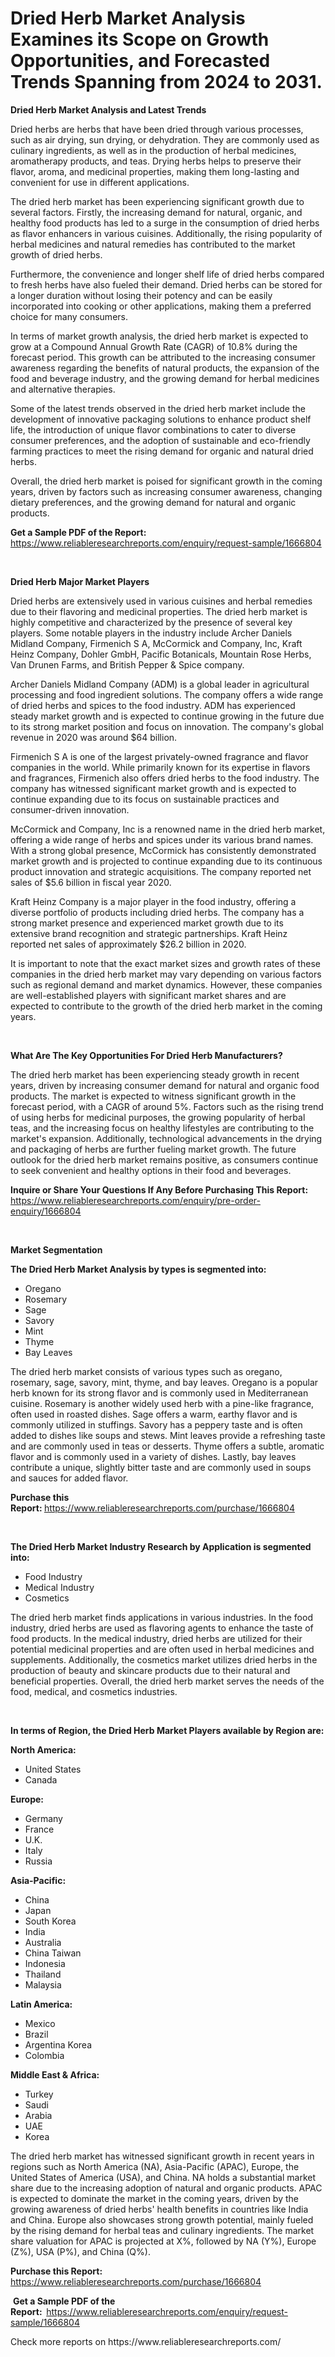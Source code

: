 <p><h1>Dried Herb Market Analysis Examines its Scope on Growth Opportunities, and Forecasted Trends Spanning from 2024 to 2031.</h1></p><p><strong>Dried Herb Market Analysis and Latest Trends</strong></p>
<p><p>Dried herbs are herbs that have been dried through various processes, such as air drying, sun drying, or dehydration. They are commonly used as culinary ingredients, as well as in the production of herbal medicines, aromatherapy products, and teas. Drying herbs helps to preserve their flavor, aroma, and medicinal properties, making them long-lasting and convenient for use in different applications.</p><p>The dried herb market has been experiencing significant growth due to several factors. Firstly, the increasing demand for natural, organic, and healthy food products has led to a surge in the consumption of dried herbs as flavor enhancers in various cuisines. Additionally, the rising popularity of herbal medicines and natural remedies has contributed to the market growth of dried herbs.</p><p>Furthermore, the convenience and longer shelf life of dried herbs compared to fresh herbs have also fueled their demand. Dried herbs can be stored for a longer duration without losing their potency and can be easily incorporated into cooking or other applications, making them a preferred choice for many consumers.</p><p>In terms of market growth analysis, the dried herb market is expected to grow at a Compound Annual Growth Rate (CAGR) of 10.8% during the forecast period. This growth can be attributed to the increasing consumer awareness regarding the benefits of natural products, the expansion of the food and beverage industry, and the growing demand for herbal medicines and alternative therapies.</p><p>Some of the latest trends observed in the dried herb market include the development of innovative packaging solutions to enhance product shelf life, the introduction of unique flavor combinations to cater to diverse consumer preferences, and the adoption of sustainable and eco-friendly farming practices to meet the rising demand for organic and natural dried herbs.</p><p>Overall, the dried herb market is poised for significant growth in the coming years, driven by factors such as increasing consumer awareness, changing dietary preferences, and the growing demand for natural and organic products.</p></p>
<p><strong>Get a Sample PDF of the Report:&nbsp;</strong> <a href="https://www.reliableresearchreports.com/enquiry/request-sample/1666804">https://www.reliableresearchreports.com/enquiry/request-sample/1666804</a></p>
<p>&nbsp;</p>
<p><strong>Dried Herb Major Market Players</strong></p>
<p><p>Dried herbs are extensively used in various cuisines and herbal remedies due to their flavoring and medicinal properties. The dried herb market is highly competitive and characterized by the presence of several key players. Some notable players in the industry include Archer Daniels Midland Company, Firmenich S A, McCormick and Company, Inc, Kraft Heinz Company, Dohler GmbH, Pacific Botanicals, Mountain Rose Herbs, Van Drunen Farms, and British Pepper & Spice company.</p><p>Archer Daniels Midland Company (ADM) is a global leader in agricultural processing and food ingredient solutions. The company offers a wide range of dried herbs and spices to the food industry. ADM has experienced steady market growth and is expected to continue growing in the future due to its strong market position and focus on innovation. The company's global revenue in 2020 was around $64 billion.</p><p>Firmenich S A is one of the largest privately-owned fragrance and flavor companies in the world. While primarily known for its expertise in flavors and fragrances, Firmenich also offers dried herbs to the food industry. The company has witnessed significant market growth and is expected to continue expanding due to its focus on sustainable practices and consumer-driven innovation.</p><p>McCormick and Company, Inc is a renowned name in the dried herb market, offering a wide range of herbs and spices under its various brand names. With a strong global presence, McCormick has consistently demonstrated market growth and is projected to continue expanding due to its continuous product innovation and strategic acquisitions. The company reported net sales of $5.6 billion in fiscal year 2020.</p><p>Kraft Heinz Company is a major player in the food industry, offering a diverse portfolio of products including dried herbs. The company has a strong market presence and experienced market growth due to its extensive brand recognition and strategic partnerships. Kraft Heinz reported net sales of approximately $26.2 billion in 2020.</p><p>It is important to note that the exact market sizes and growth rates of these companies in the dried herb market may vary depending on various factors such as regional demand and market dynamics. However, these companies are well-established players with significant market shares and are expected to contribute to the growth of the dried herb market in the coming years.</p></p>
<p>&nbsp;</p>
<p><strong>What Are The Key Opportunities For Dried Herb Manufacturers?</strong></p>
<p><p>The dried herb market has been experiencing steady growth in recent years, driven by increasing consumer demand for natural and organic food products. The market is expected to witness significant growth in the forecast period, with a CAGR of around 5%. Factors such as the rising trend of using herbs for medicinal purposes, the growing popularity of herbal teas, and the increasing focus on healthy lifestyles are contributing to the market's expansion. Additionally, technological advancements in the drying and packaging of herbs are further fueling market growth. The future outlook for the dried herb market remains positive, as consumers continue to seek convenient and healthy options in their food and beverages.</p></p>
<p><strong>Inquire or Share Your Questions If Any Before Purchasing This Report:</strong> <a href="https://www.reliableresearchreports.com/enquiry/pre-order-enquiry/1666804">https://www.reliableresearchreports.com/enquiry/pre-order-enquiry/1666804</a></p>
<p>&nbsp;</p>
<p><strong>Market Segmentation</strong></p>
<p><strong>The Dried Herb Market Analysis by types is segmented into:</strong></p>
<p><ul><li>Oregano</li><li>Rosemary</li><li>Sage</li><li>Savory</li><li>Mint</li><li>Thyme</li><li>Bay Leaves</li></ul></p>
<p><p>The dried herb market consists of various types such as oregano, rosemary, sage, savory, mint, thyme, and bay leaves. Oregano is a popular herb known for its strong flavor and is commonly used in Mediterranean cuisine. Rosemary is another widely used herb with a pine-like fragrance, often used in roasted dishes. Sage offers a warm, earthy flavor and is commonly utilized in stuffings. Savory has a peppery taste and is often added to dishes like soups and stews. Mint leaves provide a refreshing taste and are commonly used in teas or desserts. Thyme offers a subtle, aromatic flavor and is commonly used in a variety of dishes. Lastly, bay leaves contribute a unique, slightly bitter taste and are commonly used in soups and sauces for added flavor.</p></p>
<p><strong>Purchase this Report:&nbsp;</strong><a href="https://www.reliableresearchreports.com/purchase/1666804">https://www.reliableresearchreports.com/purchase/1666804</a></p>
<p>&nbsp;</p>
<p><strong>The Dried Herb Market Industry Research by Application is segmented into:</strong></p>
<p><ul><li>Food Industry</li><li>Medical Industry</li><li>Cosmetics</li></ul></p>
<p><p>The dried herb market finds applications in various industries. In the food industry, dried herbs are used as flavoring agents to enhance the taste of food products. In the medical industry, dried herbs are utilized for their potential medicinal properties and are often used in herbal medicines and supplements. Additionally, the cosmetics market utilizes dried herbs in the production of beauty and skincare products due to their natural and beneficial properties. Overall, the dried herb market serves the needs of the food, medical, and cosmetics industries.</p></p>
<p>&nbsp;</p>
<p><strong>In terms of Region, the Dried Herb Market Players available by Region are:</strong></p>
<p>
    <p> <strong> North America: </strong>
        <ul>
            <li>United States</li>
            <li>Canada</li>
        </ul>
        </p> 
    <p> <strong> Europe: </strong>
        <ul>
            <li>Germany</li>
            <li>France</li>
            <li>U.K.</li>
            <li>Italy</li>
            <li>Russia</li>
        </ul>
        </p> 
    <p> <strong> Asia-Pacific: </strong>
        <ul>
            <li>China</li>
            <li>Japan</li>
            <li>South Korea</li>
            <li>India</li>
            <li>Australia</li>
            <li>China Taiwan</li>
            <li>Indonesia</li>
            <li>Thailand</li>
            <li>Malaysia</li>
        </ul>
        </p> 
    <p> <strong> Latin America: </strong>
        <ul>
            <li>Mexico</li>
            <li>Brazil</li>
            <li>Argentina Korea</li>
            <li>Colombia</li>
        </ul>
        </p> 
    <p> <strong> Middle East & Africa: </strong>
        <ul>
            <li>Turkey</li>
            <li>Saudi</li>
            <li>Arabia</li>
            <li>UAE</li>
            <li>Korea</li>
        </ul>
    </p>
    </p>
<p><p>The dried herb market has witnessed significant growth in recent years in regions such as North America (NA), Asia-Pacific (APAC), Europe, the United States of America (USA), and China. NA holds a substantial market share due to the increasing adoption of natural and organic products. APAC is expected to dominate the market in the coming years, driven by the growing awareness of dried herbs' health benefits in countries like India and China. Europe also showcases strong growth potential, mainly fueled by the rising demand for herbal teas and culinary ingredients. The market share valuation for APAC is projected at X%, followed by NA (Y%), Europe (Z%), USA (P%), and China (Q%).</p></p>
<p><strong>Purchase this Report: </strong><a href="https://www.reliableresearchreports.com/purchase/1666804">https://www.reliableresearchreports.com/purchase/1666804</a></p>
<p>&nbsp;<strong>Get a Sample PDF of the Report:&nbsp;&nbsp;</strong><a href="https://www.reliableresearchreports.com/enquiry/request-sample/1666804">https://www.reliableresearchreports.com/enquiry/request-sample/1666804</a></p>
<p><strong></strong></p>
<p>Check more reports on https://www.reliableresearchreports.com/</p>